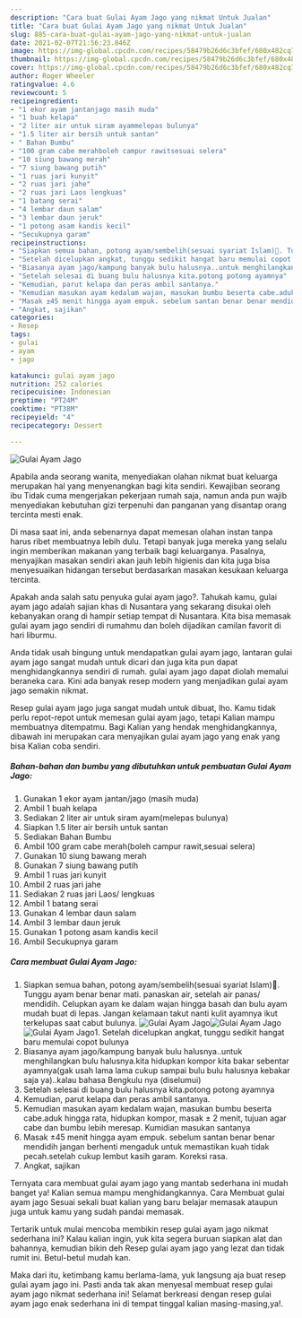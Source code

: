 ```yaml
---
description: "Cara buat Gulai Ayam Jago yang nikmat Untuk Jualan"
title: "Cara buat Gulai Ayam Jago yang nikmat Untuk Jualan"
slug: 885-cara-buat-gulai-ayam-jago-yang-nikmat-untuk-jualan
date: 2021-02-07T21:56:23.846Z
image: https://img-global.cpcdn.com/recipes/58479b26d6c3bfef/680x482cq70/gulai-ayam-jago-foto-resep-utama.jpg
thumbnail: https://img-global.cpcdn.com/recipes/58479b26d6c3bfef/680x482cq70/gulai-ayam-jago-foto-resep-utama.jpg
cover: https://img-global.cpcdn.com/recipes/58479b26d6c3bfef/680x482cq70/gulai-ayam-jago-foto-resep-utama.jpg
author: Roger Wheeler
ratingvalue: 4.6
reviewcount: 5
recipeingredient:
- "1 ekor ayam jantanjago masih muda"
- "1 buah kelapa"
- "2 liter air untuk siram ayammelepas bulunya"
- "1.5 liter air bersih untuk santan"
- " Bahan Bumbu"
- "100 gram cabe merahboleh campur rawitsesuai selera"
- "10 siung bawang merah"
- "7 siung bawang putih"
- "1 ruas jari kunyit"
- "2 ruas jari jahe"
- "2 ruas jari Laos lengkuas"
- "1 batang serai"
- "4 lembar daun salam"
- "3 lembar daun jeruk"
- "1 potong asam kandis kecil"
- "Secukupnya garam"
recipeinstructions:
- "Siapkan semua bahan, potong ayam/sembelih(sesuai syariat Islam)🙂. Tunggu ayam benar benar mati. panaskan air, setelah air panas/ mendidih. Celupkan ayam ke dalam wajan hingga basah dan bulu ayam mudah buat di lepas. Jangan kelamaan takut nanti kulit ayamnya ikut terkelupas saat cabut bulunya."
- "Setelah dicelupkan angkat, tunggu sedikit hangat baru memulai copot bulunya"
- "Biasanya ayam jago/kampung banyak bulu halusnya..untuk menghilangkan bulu halusnya.kita hidupkan kompor kita bakar sebentar ayamnya(gak usah lama lama cukup sampai bulu bulu halusnya kebakar saja ya)..kalau bahasa Bengkulu nya (diselumui)"
- "Setelah selesai di buang bulu halusnya kita.potong potong ayamnya"
- "Kemudian, parut kelapa dan peras ambil santanya."
- "Kemudian masukan ayam kedalam wajan, masukan bumbu beserta cabe.aduk hingga rata, hidupkan kompor, masak ± 2 menit, tujuan agar cabe dan bumbu lebih meresap. Kumidian masukan santanya"
- "Masak ±45 menit hingga ayam empuk. sebelum santan benar benar mendidih jangan berhenti mengaduk untuk memastikan kuah tidak pecah.setelah cukup lembut kasih garam. Koreksi rasa."
- "Angkat, sajikan"
categories:
- Resep
tags:
- gulai
- ayam
- jago

katakunci: gulai ayam jago 
nutrition: 252 calories
recipecuisine: Indonesian
preptime: "PT24M"
cooktime: "PT38M"
recipeyield: "4"
recipecategory: Dessert

---
```



![Gulai Ayam Jago](https://img-global.cpcdn.com/recipes/58479b26d6c3bfef/680x482cq70/gulai-ayam-jago-foto-resep-utama.jpg)

Apabila anda seorang wanita, menyediakan olahan nikmat buat keluarga merupakan hal yang menyenangkan bagi kita sendiri. Kewajiban seorang ibu Tidak cuma mengerjakan pekerjaan rumah saja, namun anda pun wajib menyediakan kebutuhan gizi terpenuhi dan panganan yang disantap orang tercinta mesti enak.

Di masa  saat ini, anda sebenarnya dapat memesan olahan instan tanpa harus ribet membuatnya lebih dulu. Tetapi banyak juga mereka yang selalu ingin memberikan makanan yang terbaik bagi keluarganya. Pasalnya, menyajikan masakan sendiri akan jauh lebih higienis dan kita juga bisa menyesuaikan hidangan tersebut berdasarkan masakan kesukaan keluarga tercinta. 



Apakah anda salah satu penyuka gulai ayam jago?. Tahukah kamu, gulai ayam jago adalah sajian khas di Nusantara yang sekarang disukai oleh kebanyakan orang di hampir setiap tempat di Nusantara. Kita bisa memasak gulai ayam jago sendiri di rumahmu dan boleh dijadikan camilan favorit di hari liburmu.

Anda tidak usah bingung untuk mendapatkan gulai ayam jago, lantaran gulai ayam jago sangat mudah untuk dicari dan juga kita pun dapat menghidangkannya sendiri di rumah. gulai ayam jago dapat diolah memalui beraneka cara. Kini ada banyak resep modern yang menjadikan gulai ayam jago semakin nikmat.

Resep gulai ayam jago juga sangat mudah untuk dibuat, lho. Kamu tidak perlu repot-repot untuk memesan gulai ayam jago, tetapi Kalian mampu membuatnya ditempatmu. Bagi Kalian yang hendak menghidangkannya, dibawah ini merupakan cara menyajikan gulai ayam jago yang enak yang bisa Kalian coba sendiri.

<!--inarticleads1-->

##### Bahan-bahan dan bumbu yang dibutuhkan untuk pembuatan Gulai Ayam Jago:

1. Gunakan 1 ekor ayam jantan/jago (masih muda)
1. Ambil 1 buah kelapa
1. Sediakan 2 liter air untuk siram ayam(melepas bulunya)
1. Siapkan 1.5 liter air bersih untuk santan
1. Sediakan  Bahan Bumbu
1. Ambil 100 gram cabe merah(boleh campur rawit,sesuai selera)
1. Gunakan 10 siung bawang merah
1. Gunakan 7 siung bawang putih
1. Ambil 1 ruas jari kunyit
1. Ambil 2 ruas jari jahe
1. Sediakan 2 ruas jari Laos/ lengkuas
1. Ambil 1 batang serai
1. Gunakan 4 lembar daun salam
1. Ambil 3 lembar daun jeruk
1. Gunakan 1 potong asam kandis kecil
1. Ambil Secukupnya garam




<!--inarticleads2-->

##### Cara membuat Gulai Ayam Jago:

1. Siapkan semua bahan, potong ayam/sembelih(sesuai syariat Islam)🙂. Tunggu ayam benar benar mati. panaskan air, setelah air panas/ mendidih. Celupkan ayam ke dalam wajan hingga basah dan bulu ayam mudah buat di lepas. Jangan kelamaan takut nanti kulit ayamnya ikut terkelupas saat cabut bulunya.
<img src="https://img-global.cpcdn.com/steps/d7ea60f708e0f2d8/160x128cq70/gulai-ayam-jago-langkah-memasak-1-foto.jpg" alt="Gulai Ayam Jago"><img src="https://img-global.cpcdn.com/steps/cc4ba078195bbcf2/160x128cq70/gulai-ayam-jago-langkah-memasak-1-foto.jpg" alt="Gulai Ayam Jago"><img src="https://img-global.cpcdn.com/steps/2c642e627ab05b69/160x128cq70/gulai-ayam-jago-langkah-memasak-1-foto.jpg" alt="Gulai Ayam Jago">1. Setelah dicelupkan angkat, tunggu sedikit hangat baru memulai copot bulunya
1. Biasanya ayam jago/kampung banyak bulu halusnya..untuk menghilangkan bulu halusnya.kita hidupkan kompor kita bakar sebentar ayamnya(gak usah lama lama cukup sampai bulu bulu halusnya kebakar saja ya)..kalau bahasa Bengkulu nya (diselumui)
1. Setelah selesai di buang bulu halusnya kita.potong potong ayamnya
1. Kemudian, parut kelapa dan peras ambil santanya.
1. Kemudian masukan ayam kedalam wajan, masukan bumbu beserta cabe.aduk hingga rata, hidupkan kompor, masak ± 2 menit, tujuan agar cabe dan bumbu lebih meresap. Kumidian masukan santanya
1. Masak ±45 menit hingga ayam empuk. sebelum santan benar benar mendidih jangan berhenti mengaduk untuk memastikan kuah tidak pecah.setelah cukup lembut kasih garam. Koreksi rasa.
1. Angkat, sajikan




Ternyata cara membuat gulai ayam jago yang mantab sederhana ini mudah banget ya! Kalian semua mampu menghidangkannya. Cara Membuat gulai ayam jago Sesuai sekali buat kalian yang baru belajar memasak ataupun juga untuk kamu yang sudah pandai memasak.

Tertarik untuk mulai mencoba membikin resep gulai ayam jago nikmat sederhana ini? Kalau kalian ingin, yuk kita segera buruan siapkan alat dan bahannya, kemudian bikin deh Resep gulai ayam jago yang lezat dan tidak rumit ini. Betul-betul mudah kan. 

Maka dari itu, ketimbang kamu berlama-lama, yuk langsung aja buat resep gulai ayam jago ini. Pasti anda tak akan menyesal membuat resep gulai ayam jago nikmat sederhana ini! Selamat berkreasi dengan resep gulai ayam jago enak sederhana ini di tempat tinggal kalian masing-masing,ya!.


